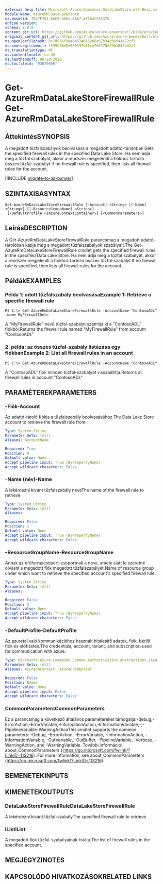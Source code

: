 ```yaml
---
external help file: Microsoft.Azure.Commands.DataLakeStore.dll-Help.xml
Module Name: AzureRM.DataLakeStore
ms.assetid: 7D27F7B1-BAF8-4A01-8BA7-A75A4CFAE370
online version: ''
schema: 2.0.0
content_git_url: https://github.com/Azure/azure-powershell/blob/preview/src/ResourceManager/DataLakeStore/Commands.DataLakeStore/help/Get-AzureRmDataLakeStoreFirewallRule.md
original_content_git_url: https://github.com/Azure/azure-powershell/blob/preview/src/ResourceManager/DataLakeStore/Commands.DataLakeStore/help/Get-AzureRmDataLakeStoreFirewallRule.md
ms.openlocfilehash: 8c7d936f8ea64534016286e97b34d36f41a72cf7
ms.sourcegitcommit: f599b50d5e980197d1fca769378df90a842b42a1
ms.translationtype: MT
ms.contentlocale: hu-HU
ms.lasthandoff: 08/20/2020
ms.locfileid: "93679466"
---
```

# <span data-ttu-id="56aea-101">Get-AzureRmDataLakeStoreFirewallRule</span><span class="sxs-lookup"><span data-stu-id="56aea-101">Get-AzureRmDataLakeStoreFirewallRule</span></span>

## <span data-ttu-id="56aea-102">Áttekintés</span><span class="sxs-lookup"><span data-stu-id="56aea-102">SYNOPSIS</span></span>
<span data-ttu-id="56aea-103">A megadott tűzfalszabályok beolvasása a megadott adattó-tárolóban.</span><span class="sxs-lookup"><span data-stu-id="56aea-103">Gets the specified firewall rules in the specified Data Lake Store.</span></span>
<span data-ttu-id="56aea-104">Ha nem adja meg a tűzfal szabályát, akkor a rendszer megjeleníti a fiókhoz tartozó összes tűzfal-szabályt.</span><span class="sxs-lookup"><span data-stu-id="56aea-104">If no firewall rule is specified, then lists all firewall rules for the account.</span></span>

[!INCLUDE [migrate-to-az-banner](../../includes/migrate-to-az-banner.md)]

## <span data-ttu-id="56aea-105">SZINTAXISA</span><span class="sxs-lookup"><span data-stu-id="56aea-105">SYNTAX</span></span>

```
Get-AzureRmDataLakeStoreFirewallRule [-Account] <String> [[-Name] <String>] [[-ResourceGroupName] <String>]
 [-DefaultProfile <IAzureContextContainer>] [<CommonParameters>]
```

## <span data-ttu-id="56aea-106">Leírás</span><span class="sxs-lookup"><span data-stu-id="56aea-106">DESCRIPTION</span></span>
<span data-ttu-id="56aea-107">A Get-AzureRmDataLakeStoreFirewallRule parancsmag a megadott adattó-tárolóban kapja meg a megadott tűzfalszabályok szabályait.</span><span class="sxs-lookup"><span data-stu-id="56aea-107">The Get-AzureRmDataLakeStoreFirewallRule cmdlet gets the specified firewall rules in the specified Data Lake Store.</span></span>
<span data-ttu-id="56aea-108">Ha nem adja meg a tűzfal szabályát, akkor a rendszer megjeleníti a fiókhoz tartozó összes tűzfal-szabályt.</span><span class="sxs-lookup"><span data-stu-id="56aea-108">If no firewall rule is specified, then lists all firewall rules for the account.</span></span>

## <span data-ttu-id="56aea-109">Példák</span><span class="sxs-lookup"><span data-stu-id="56aea-109">EXAMPLES</span></span>

### <span data-ttu-id="56aea-110">Példa 1: adott tűzfalszabály beolvasása</span><span class="sxs-lookup"><span data-stu-id="56aea-110">Example 1: Retrieve a specific firewall rule</span></span>
```
PS C:\> Get-AzureRmDataLakeStoreFirewallRule -AccountName "ContosoADL" -Name MyFirewallRule
```

<span data-ttu-id="56aea-111">A "MyFirewallRule" nevű tűzfal-szabályt számítja ki a "ContosoADL" fiókból.</span><span class="sxs-lookup"><span data-stu-id="56aea-111">Returns the firewall rule named "MyFirewallRule" from account "ContosoADL"</span></span>

### <span data-ttu-id="56aea-112">2. példa: az összes tűzfal-szabály listázása egy fiókban</span><span class="sxs-lookup"><span data-stu-id="56aea-112">Example 2: List all firewall rules in an account</span></span>
```
PS C:\> Get-AzureRmDataLakeStoreFirewallRule -AccountName "ContosoADL"
```

<span data-ttu-id="56aea-113">A "ContosoADL" fiók minden tűzfal-szabályát visszaállítja.</span><span class="sxs-lookup"><span data-stu-id="56aea-113">Returns all firewall rules in account "ContosoADL"</span></span>

## <span data-ttu-id="56aea-114">PARAMÉTEREK</span><span class="sxs-lookup"><span data-stu-id="56aea-114">PARAMETERS</span></span>

### <span data-ttu-id="56aea-115">-Fiók</span><span class="sxs-lookup"><span data-stu-id="56aea-115">-Account</span></span>
<span data-ttu-id="56aea-116">Az adattó-tároló fiókja a tűzfalszabály beolvasásához.</span><span class="sxs-lookup"><span data-stu-id="56aea-116">The Data Lake Store account to retrieve the firewall rule from.</span></span>

```yaml
Type: System.String
Parameter Sets: (All)
Aliases: AccountName

Required: True
Position: 0
Default value: None
Accept pipeline input: True (ByPropertyName)
Accept wildcard characters: False
```

### <span data-ttu-id="56aea-117">-Name (név)</span><span class="sxs-lookup"><span data-stu-id="56aea-117">-Name</span></span>
<span data-ttu-id="56aea-118">A lekérdezni kívánt tűzfalszabály neve</span><span class="sxs-lookup"><span data-stu-id="56aea-118">The name of the firewall rule to retrieve</span></span>

```yaml
Type: System.String
Parameter Sets: (All)
Aliases: 

Required: False
Position: 1
Default value: None
Accept pipeline input: True (ByPropertyName)
Accept wildcard characters: False
```

### <span data-ttu-id="56aea-119">-ResourceGroupName</span><span class="sxs-lookup"><span data-stu-id="56aea-119">-ResourceGroupName</span></span>
<span data-ttu-id="56aea-120">Annak az erőforráscsoport-csoportnak a neve, amely alatt le szeretné olvasni a megadott fiók megadott tűzfalszabályét.</span><span class="sxs-lookup"><span data-stu-id="56aea-120">Name of resource group under which want to retrieve the specified account's specified firewall rule.</span></span>

```yaml
Type: System.String
Parameter Sets: (All)
Aliases: 

Required: False
Position: 2
Default value: None
Accept pipeline input: True (ByPropertyName)
Accept wildcard characters: False
```

### <span data-ttu-id="56aea-121">-DefaultProfile</span><span class="sxs-lookup"><span data-stu-id="56aea-121">-DefaultProfile</span></span>
<span data-ttu-id="56aea-122">Az azuretal való kommunikációhoz használt hitelesítő adatok, fiók, bérlői fiók és előfizetés.</span><span class="sxs-lookup"><span data-stu-id="56aea-122">The credentials, account, tenant, and subscription used for communication with azure.</span></span>

```yaml
Type: Microsoft.Azure.Commands.Common.Authentication.Abstractions.IAzureContextContainer
Parameter Sets: (All)
Aliases: AzureRmContext, AzureCredential

Required: False
Position: Named
Default value: None
Accept pipeline input: False
Accept wildcard characters: False
```

### <span data-ttu-id="56aea-123">CommonParameters</span><span class="sxs-lookup"><span data-stu-id="56aea-123">CommonParameters</span></span>
<span data-ttu-id="56aea-124">Ez a parancsmag a következő általános paramétereket támogatja:-debug,-ErrorAction,-ErrorVariable,-InformationAction,-InformationVariable,-,-PipelineVariable-WarningAction</span><span class="sxs-lookup"><span data-stu-id="56aea-124">This cmdlet supports the common parameters: -Debug, -ErrorAction, -ErrorVariable, -InformationAction, -InformationVariable, -OutVariable, -OutBuffer, -PipelineVariable, -Verbose, -WarningAction, and -WarningVariable.</span></span> <span data-ttu-id="56aea-125">További információ: about_CommonParameters ( https://go.microsoft.com/fwlink/?LinkID=113216) .</span><span class="sxs-lookup"><span data-stu-id="56aea-125">For more information, see about_CommonParameters (https://go.microsoft.com/fwlink/?LinkID=113216).</span></span>

## <span data-ttu-id="56aea-126">BEMENETEK</span><span class="sxs-lookup"><span data-stu-id="56aea-126">INPUTS</span></span>

## <span data-ttu-id="56aea-127">KIMENETEK</span><span class="sxs-lookup"><span data-stu-id="56aea-127">OUTPUTS</span></span>

### <span data-ttu-id="56aea-128">DataLakeStoreFirewallRule</span><span class="sxs-lookup"><span data-stu-id="56aea-128">DataLakeStoreFirewallRule</span></span>
<span data-ttu-id="56aea-129">A lekérdezni kívánt tűzfal-szabály</span><span class="sxs-lookup"><span data-stu-id="56aea-129">The specified firewall rule to retrieve</span></span>

### <span data-ttu-id="56aea-130">IList<DataLakeStoreFirewallRule></span><span class="sxs-lookup"><span data-stu-id="56aea-130">IList<DataLakeStoreFirewallRule></span></span>
<span data-ttu-id="56aea-131">A megadott fiók tűzfal-szabályainak listája.</span><span class="sxs-lookup"><span data-stu-id="56aea-131">The list of firewall rules in the specified account.</span></span>

## <span data-ttu-id="56aea-132">MEGJEGYZI</span><span class="sxs-lookup"><span data-stu-id="56aea-132">NOTES</span></span>

## <span data-ttu-id="56aea-133">KAPCSOLÓDÓ HIVATKOZÁSOK</span><span class="sxs-lookup"><span data-stu-id="56aea-133">RELATED LINKS</span></span>


